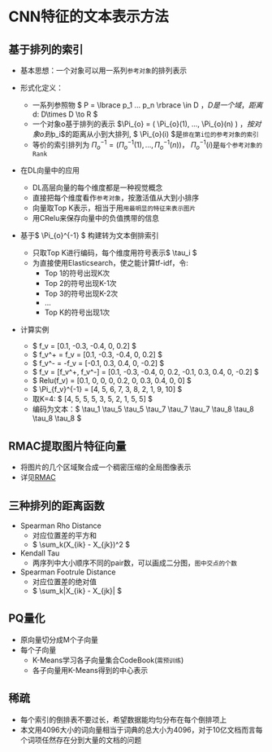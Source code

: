 # CNN特征的文本表示方法

## 基于排列的索引

* 基本思想：一个对象可以用一系列`参考对象`的排列表示
* 形式化定义：
	* 一系列参照物 $ P = \lbrace p_1 ... p_n \rbrace \in D $， D是一个域，距离$ d: D\times D \to R $
	* 一个对象o基于排列的表示 $\Pi_{o} = ( \Pi_{o}(1), ..., \Pi_{o}(n) ) $， 按对象o到$p_i$的距离从小到大排列,  $ \Pi_{o}(i) $是`排在第i位的参考对象的索引`
	* 等价的索引排列为 $\Pi_{o}^{-1} = ( \Pi_{o}^{-1}(1), ..., \Pi_{o}^{-1}(n) )$， $\Pi_{o}^{-1} (i)$是`每个参考对象的Rank`

* 在DL向量中的应用
	* DL高层向量的每个维度都是一种视觉概念
	* 直接把每个维度看作`参考对象`，按激活值从大到小排序
	* 向量取Top K表示，相当于用`用最明显的特征来表示图片`
	* 用CRelu来保存向量中的负值携带的信息

* 基于$ \Pi_{o}^{-1} $ 构建转为文本倒排索引
	* 只取Top K进行编码，每个维度用符号表示$ \tau_i $
	* 为直接使用Elasticsearch，使之能计算tf-idf，令:
		* Top 1的符号出现K次
		* Top 2的符号出现K-1次
		* Top 3的符号出现K-2次
		* ...
		* Top K的符号出现1次

* 计算实例
	* $ f_v = [0.1, -0.3, -0.4, 0, 0.2] $
	* $ f_v^+ = f_v = [0.1, -0.3, -0.4, 0, 0.2] $
	* $ f_v^- = -f_v = [-0.1, 0.3, 0.4, 0, -0.2] $
	* $ f_v = [f_v^+, f_v^-] = [0.1, -0.3, -0.4, 0, 0.2, -0.1, 0.3, 0.4, 0, -0.2] $
	* $ Relu(f_v) = [0.1, 0, 0, 0, 0.2, 0, 0.3, 0.4, 0, 0] $
	* $ \Pi_{f_v}^{-1} = [4, 5, 6, 7, 3, 8, 2, 1, 9, 10] $
	* 取K=4: $ [4, 5, 5, 5, 3, 5, 2, 1, 5, 5] $
	* 编码为文本：$ \tau_1 \tau_5 \tau_5 \tau_7 \tau_7 \tau_7 \tau_8 \tau_8 \tau_8 \tau_8 $

## RMAC提取图片特征向量

* 将图片的几个区域聚合成一个稠密压缩的全局图像表示
* 详见[RMAC](https://github.com/lixiyi/ImageRetrieval/blob/master/RMAC.md)

## 三种排列的距离函数

* Spearman Rho Distance
	* 对应位置差的平方和
	* $ \sum_k(X_{ik} - X_{jk})^2 $
* Kendall Tau
	* 两序列中大小顺序不同的pair数，可以画成二分图，`图中交点的个数`
* Spearman Footrule Distance
	* 对应位置差的绝对值
	* $ \sum_k|X_{ik} - X_{jk}| $

## PQ量化

* 原向量切分成M个子向量
* 每个子向量
	* K-Means学习各子向量集合CodeBook(`需预训练`)
	* 各子向量用K-Means得到的中心表示

## 稀疏

* 每个索引的倒排表不要过长，希望数据能均匀分布在每个倒排项上
* 本文用4096大小的词向量相当于词典的总大小为4096，对于10亿文档而言每个词项任然存在分到大量的文档的问题










